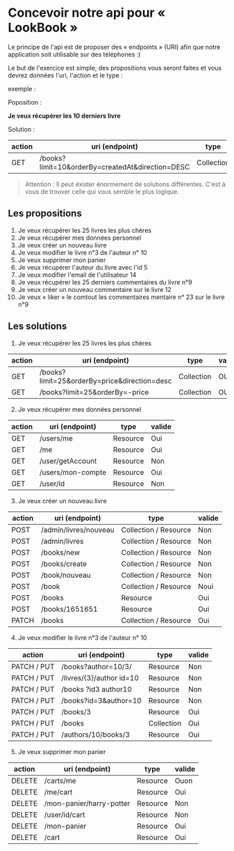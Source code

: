 # Concevoir notre api pour « LookBook »

Le principe de l'api est de proposer des « endpoints » (URI) afin que notre application soit utilisable sur des téléphones :)

Le but de l'exercice est simple, des propositions vous seront faites et vous devrez données l'uri, l'action et le type :

exemple :

Poposition :

**Je veux récupérer les 10 derniers livre**

Solution :

| action | uri (endpoint)                                   | type       |
| ------ | ------------------------------------------------ | ---------- |
| GET    | /books?limit=10&orderBy=createdAt&direction=DESC | Collection |

> Attention : Il peut éxister énormement de solutions différentes. C'est à vous de trouver celle qui vous semble le plus logique.

## Les propositions

1. Je veux récupérer les 25 livres les plus chères
2. Je veux récupérer mes données personnel
3. Je veux créer un nouveau livre
4. Je veux modifier le livre n°3 de l'auteur n° 10
5. Je veux supprimer mon panier
6. Je veux récupérer l'auteur du livre avec l'id 5
7. Je veux modifier l'email de l'utilisateur 14
8. Je veux récupérer les 25 derniers commentaires du livre n°9
9. Je veux créer un nouveau commentaire sur le livre 12
10. Je veux « liker » le comtout les commentaires mentaire n° 23 sur le livre n°9

## Les solutions

1. Je veux récupérer les 25 livres les plus chères

| action | uri (endpoint)                               | type       | valide |
| ------ | -------------------------------------------- | ---------- | ------ |
| GET    | /books?limit=25&orderBy=price&direction=desc | Collection | OUI    |
| GET    | /books?limit=25&orderBy=-price               | Collection | OUI    |

2. Je veux récupérer mes données personnel

| action | uri (endpoint)    | type     | valide |
| ------ | ----------------- | -------- | ------ |
| GET    | /users/me         | Resource | Oui    |
| GET    | /me               | Resource | Oui    |
| GET    | /user/getAccount  | Resource | Non    |
| GET    | /users/mon-compte | Resource | Oui    |
| GET    | /user/id          | Resource | Non    |

3. Je veux créer un nouveau livre

| action | uri (endpoint)        | type                  | valide |
| ------ | --------------------- | --------------------- | ------ |
| POST   | /admin/livres/nouveau | Collection / Resource | Non    |
| POST   | /admin/livres         | Collection / Resource | Non    |
| POST   | /books/new            | Collection / Resource | Non    |
| POST   | /books/create         | Collection / Resource | Non    |
| POST   | /book/nouveau         | Collection / Resource | Non    |
| POST   | /book                 | Collection / Resource | Noui   |
| POST   | /books                | Resource              | Oui    |
| POST   | /books/1651651        | Resource              | Oui    |
| PATCH  | /books                | Collection / Resource | Oui    |

4. Je veux modifier le livre n°3 de l'auteur n° 10

| action      | uri (endpoint)           | type       | valide |
| ----------- | ------------------------ | ---------- | ------ |
| PATCH / PUT | /books?author=10/3/      | Resource   | Non    |
| PATCH / PUT | /livres/{3}/author id=10 | Resource   | Non    |
| PATCH / PUT | /books ?id3 author10     | Resource   | Non    |
| PATCH / PUT | /books?id=3&author=10    | Resource   | Non    |
| PATCH / PUT | /books/3                 | Resource   | Oui    |
| PATCH / PUT | /books                   | Collection | Oui    |
| PATCH / PUT | /authors/10/books/3      | Resource   | Oui    |

5. Je veux supprimer mon panier

| action | uri (endpoint)           | type     | valide |
| ------ | ------------------------ | -------- | ------ |
| DELETE | /carts/me                | Resource | Ouon   |
| DELETE | /me/cart                 | Resource | Oui    |
| DELETE | /mon-panier/harry-potter | Resource | Non    |
| DELETE | /user/id/cart            | Resource | Non    |
| DELETE | /mon-panier              | Resource | Oui    |
| DELETE | /cart                    | Resource | Oui    |
